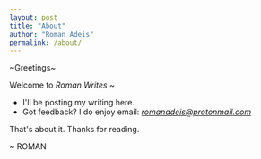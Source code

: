 ```yaml
---
layout: post
title: "About"
author: "Roman Adeis"
permalink: /about/
---
```


~Greetings~

Welcome to *Roman Writes* ~

- I'll be posting my writing here.
- Got feedback? I do enjoy email: *romanadeis@protonmail.com*

That's about it. Thanks for reading.

~ ROMAN
